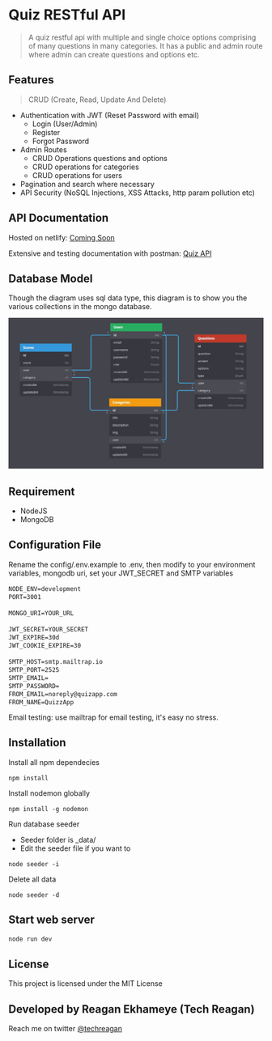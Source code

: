# Quiz RESTful API

> A quiz restful api with multiple and single choice options comprising of many questions in many categories. It has a public and admin route where admin can create questions and options etc.

## Features

> CRUD (Create, Read, Update And Delete)

- Authentication with JWT (Reset Password with email)
  - Login (User/Admin)
  - Register
  - Forgot Password
- Admin Routes
  - CRUD Operations questions and options
  - CRUD operations for categories
  - CRUD operations for users
- Pagination and search where necessary
- API Security (NoSQL Injections, XSS Attacks, http param pollution etc)

## API Documentation

Hosted on netlify: [Coming Soon]()

Extensive and testing documentation with postman: [Quiz API](https://documenter.getpostman.com/view/9407876/SzYW3zz8?version=latest)

## Database Model

Though the diagram uses sql data type, this diagram is to show you the various collections in the mongo database.

![Screenshot](public/quiz_entity_diagram.jpg)

## Requirement

- NodeJS
- MongoDB

## Configuration File

Rename the config/.env.example to .env, then modify to your environment variables, mongodb uri, set your JWT_SECRET and SMTP variables

```ENV
NODE_ENV=development
PORT=3001

MONGO_URI=YOUR_URL

JWT_SECRET=YOUR_SECRET
JWT_EXPIRE=30d
JWT_COOKIE_EXPIRE=30

SMTP_HOST=smtp.mailtrap.io
SMTP_PORT=2525
SMTP_EMAIL=
SMTP_PASSWORD=
FROM_EMAIL=noreply@quizapp.com
FROM_NAME=QuizzApp
```

Email testing: use mailtrap for email testing, it's easy no stress.

## Installation

Install all npm dependecies

```console
npm install
```

Install nodemon globally

```console
npm install -g nodemon
```

Run database seeder

- Seeder folder is \_data/
- Edit the seeder file if you want to

```console
node seeder -i
```

Delete all data

```console
node seeder -d
```

## Start web server

```console
node run dev
```

## License

This project is licensed under the MIT License

## Developed by Reagan Ekhameye (Tech Reagan)

Reach me on twitter [@techreagan](https://www.twitter.com/techreagan)
